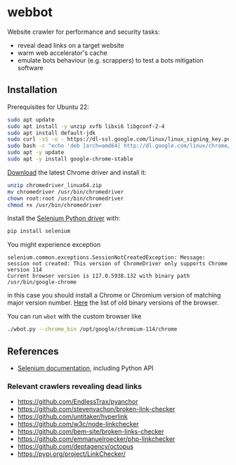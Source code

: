 # webbot

Website crawler for performance and security tasks:
* reveal dead links on a target website
* warm web accelerator's cache
* emulate bots behaviour (e.g. scrappers) to test a bots mitigation software


## Installation

Prerequisites for Ubuntu 22:
```sh
sudo apt update
sudo apt install -y unzip xvfb libxi6 libgconf-2-4
sudo apt install default-jdk
sudo curl -sS -o - https://dl-ssl.google.com/linux/linux_signing_key.pub | apt-key add
sudo bash -c "echo 'deb [arch=amd64] http://dl.google.com/linux/chrome/deb/ stable main' >> /etc/apt/sources.list.d/google-chrome.list"
sudo apt -y update
sudo apt -y install google-chrome-stable
```

[Download](https://chromedriver.storage.googleapis.com/index.html) the latest Chrome
driver and install it:
```sh
unzip chromedriver_linux64.zip
mv chromedriver /usr/bin/chromedriver 
chown root:root /usr/bin/chromedriver
chmod +x /usr/bin/chromedriver
```

Install the [Selenium Python driver](https://pypi.org/project/selenium/) with:
```sh
pip install selenium
```

You might experience exception
```
selenium.common.exceptions.SessionNotCreatedException: Message: session not created: This version of ChromeDriver only supports Chrome version 114
Current browser version is 117.0.5938.132 with binary path /usr/bin/google-chrome
```
in this case you should install a Chrome or Chromium version of matching major
version number. [Here](https://chromium.cypress.io/) the list of old binary versions
of the browser.

You can run `wbot` with the custom browser like
```sh
./wbot.py --chrome_bin /opt/google/chromium-114/chrome
```

## References

* [Selenium documentation](https://www.selenium.dev/documentation/), including Python API

### Relevant crawlers revealing dead links

* https://github.com/EndlessTrax/pyanchor
* https://github.com/stevenvachon/broken-link-checker
* https://github.com/untitaker/hyperlink
* https://github.com/w3c/node-linkchecker
* https://github.com/bem-site/broken-links-checker
* https://github.com/emmanuelroecker/php-linkchecker
* https://github.com/deptagency/octopus
* https://pypi.org/project/LinkChecker/
